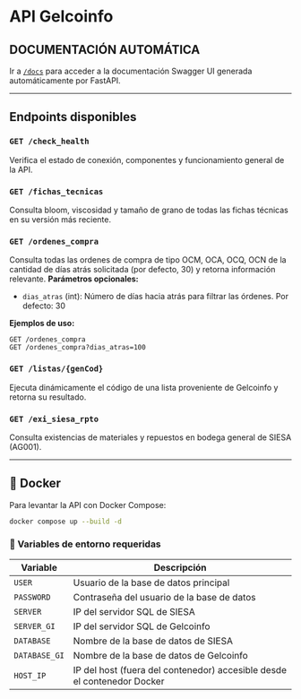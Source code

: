 # API Gelcoinfo

## DOCUMENTACIÓN AUTOMÁTICA

Ir a [`/docs`](http://localhost:8192/docs) para acceder a la documentación Swagger UI generada automáticamente por FastAPI.

---

## Endpoints disponibles

### `GET /check_health`
Verifica el estado de conexión, componentes y funcionamiento general de la API.

### `GET /fichas_tecnicas`
Consulta bloom, viscosidad y tamaño de grano de todas las fichas técnicas en su versión más reciente.

### `GET /ordenes_compra`
Consulta todas las ordenes de compra de tipo OCM, OCA, OCQ, OCN de la cantidad de días atrás solicitada (por defecto, 30) y retorna información relevante.
**Parámetros opcionales:**
- `dias_atras` (int): Número de días hacia atrás para filtrar las órdenes. Por defecto: 30

**Ejemplos de uso:**
```
GET /ordenes_compra
GET /ordenes_compra?dias_atras=100
```

### `GET /listas/{genCod}`
Ejecuta dinámicamente el código de una lista proveniente de Gelcoinfo y retorna su resultado.

### `GET /exi_siesa_rpto`
Consulta existencias de materiales y repuestos en bodega general de SIESA (AG001).

---
## 🐳 Docker

Para levantar la API con Docker Compose:

```bash
docker compose up --build -d
```

### 🔧 Variables de entorno requeridas

| Variable      | Descripción                                                             |
|---------------|--------------------------------------------------------------------------|
| `USER`        | Usuario de la base de datos principal                                    |
| `PASSWORD`    | Contraseña del usuario de la base de datos                               |
| `SERVER`      | IP del servidor SQL de SIESA                                             |
| `SERVER_GI`   | IP del servidor SQL de Gelcoinfo                                         |
| `DATABASE`    | Nombre de la base de datos de SIESA                                      |
| `DATABASE_GI` | Nombre de la base de datos de Gelcoinfo                                  |
| `HOST_IP`     | IP del host (fuera del contenedor) accesible desde el contenedor Docker |
